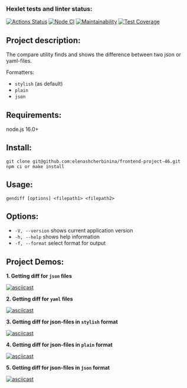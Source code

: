 ### Hexlet tests and linter status:

[![Actions Status](https://github.com/elenashcherbinina/frontend-project-46/workflows/hexlet-check/badge.svg)](https://github.com/elenashcherbinina/frontend-project-46/actions)
[![Node CI](https://github.com/elenashcherbinina/frontend-project-46/actions/workflows/nodejs.yml/badge.svg)](https://github.com/elenashcherbinina/frontend-project-46/actions/workflows/nodejs.yml)
[![Maintainability](https://api.codeclimate.com/v1/badges/83a85c1fbd15ca143ee0/maintainability)](https://codeclimate.com/github/elenashcherbinina/frontend-project-46/maintainability)
[![Test Coverage](https://api.codeclimate.com/v1/badges/83a85c1fbd15ca143ee0/test_coverage)](https://codeclimate.com/github/elenashcherbinina/frontend-project-46/test_coverage)

## Project description:

The compare utility finds and shows the difference between two json or yaml-files.

Formatters:

- `stylish` (as default)
- `plain`
- `json`

## Requirements:

node.js 16.0+

## Install:

```
git clone git@github.com:elenashcherbinina/frontend-project-46.git
npm ci or make install
```

## Usage:

```
gendiff [options] <filepath1> <filepath2>
```

## Options:

- `-V, --version` shows current application version
- `-h, --help` shows help information
- `-f, --format` select format for output

## Project Demos:

**1. Getting diff for `json` files**

[![asciicast](https://asciinema.org/a/o1412RIu6ckAfIxS7s75goXIn.svg)](https://asciinema.org/a/o1412RIu6ckAfIxS7s75goXIn)

**2. Getting diff for `yaml` files**

[![asciicast](https://asciinema.org/a/xnGlkJIA2DX84TVbcxUo0oGA1.svg)](https://asciinema.org/a/xnGlkJIA2DX84TVbcxUo0oGA1)

**3. Getting diff for json-files in `stylish` format**

[![asciicast](https://asciinema.org/a/5lyQZAMFb5gaPmLygQWLug5yW.svg)](https://asciinema.org/a/5lyQZAMFb5gaPmLygQWLug5yW)

**4. Getting diff for json-files in `plain` format**

[![asciicast](https://asciinema.org/a/zE2BVg14jKpRB8C9nC53dE9i8.svg)](https://asciinema.org/a/zE2BVg14jKpRB8C9nC53dE9i8)

**5. Getting diff for json-files in `json` format**

[![asciicast](https://asciinema.org/a/CK12SPfcJp0VRbQ4gl3kh6meW.svg)](https://asciinema.org/a/CK12SPfcJp0VRbQ4gl3kh6meW)
